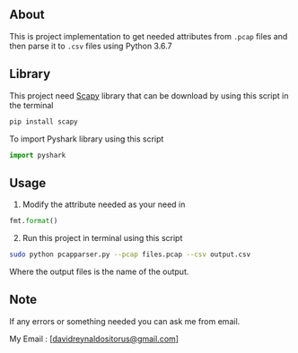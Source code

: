 ## About
This is project implementation to get needed attributes from ```.pcap``` files and then parse it to ```.csv``` files using Python 3.6.7

## Library
This project need [Scapy](https://pypi.org/project/scapy/) library that  can be download by using this script in the terminal

```bash
pip install scapy
```

To import Pyshark library using this script
```python
import pyshark
```

## Usage
1. Modify the attribute needed as your need in
```python
fmt.format()	
```
2. Run this project in terminal using this script

```bash
sudo python pcapparser.py --pcap files.pcap --csv output.csv
```

Where the output files is the name of the output.

## Note
If any errors or something needed you can ask me from email.

My Email : [davidreynaldositorus@gmail.com]
